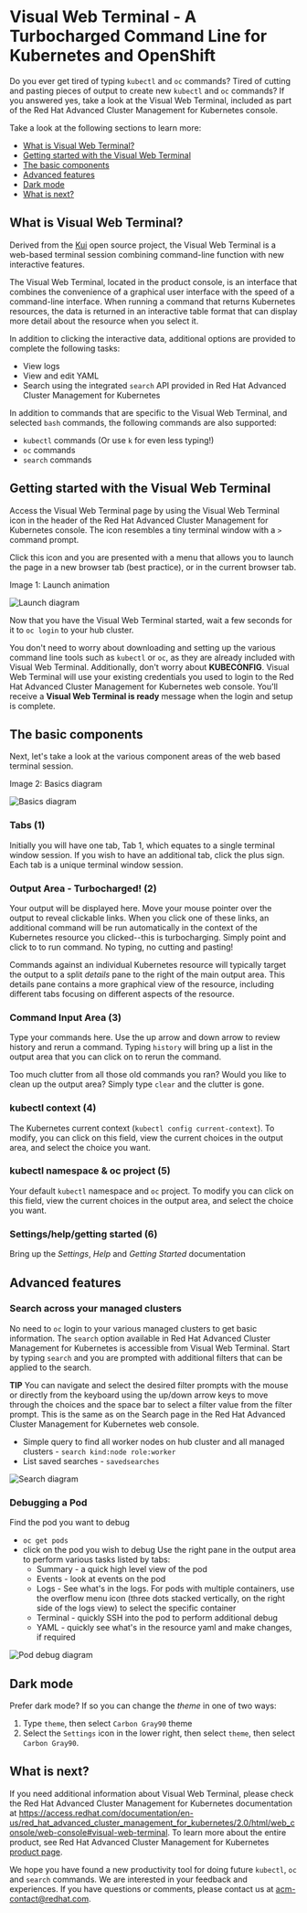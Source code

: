 # Visual Web Terminal - A Turbocharged Command Line for Kubernetes and OpenShift

Do you ever get tired of typing `kubectl` and `oc` commands? Tired of cutting and pasting pieces of output to create new `kubectl` and `oc` commands? If you answered yes, take a look at the Visual Web Terminal, included as part of the Red Hat Advanced Cluster Management for Kubernetes console.

Take a look at the following sections to learn more:

* [What is Visual Web Terminal?](#what-is-visual-web-terminal)
* [Getting started with the Visual Web Terminal](#getting-started-with-the-visual-web-terminal)
* [The basic components](#the-basic-components)
* [Advanced features](#advanced-features)
* [Dark mode](#dark-mode)
* [What is next?](#what-is-next)

## What is Visual Web Terminal?

Derived from the [Kui](https://github.com/IBM/kui) open source project, the Visual Web Terminal is a web-based terminal session combining command-line function with new interactive features. 

The Visual Web Terminal, located in the product console, is an interface that combines the convenience of a graphical user interface with the speed of a command-line interface. When running a command that returns Kubernetes resources, the data is returned in an interactive table format that can display more detail about the resource when you select it.

In addition to clicking the interactive data, additional options are provided to complete the following tasks:

- View logs
- View and edit YAML
- Search using the integrated `search` API provided in Red Hat Advanced Cluster Management for Kubernetes  

In addition to commands that are specific to the Visual Web Terminal, and selected `bash` commands, the following commands are also supported:

- `kubectl` commands (Or use `k` for even less typing!)
- `oc` commands
- `search` commands


## Getting started with the Visual Web Terminal

Access the Visual Web Terminal page by using the Visual Web Terminal icon in the header of the Red Hat Advanced Cluster Management for Kubernetes console. The icon resembles a tiny terminal window with a `>` command prompt.

Click this icon and you are presented with a menu that allows you to launch the page in a new browser tab (best practice), or in the current browser tab. 

Image 1: Launch animation

![Launch diagram](images/VisualWebTerminalLaunch.gif)

Now that you have the Visual Web Terminal started, wait a few seconds for it to `oc login` to your hub cluster. 

You don't need to worry about downloading and setting up the various command line tools such as `kubectl` or `oc`, as they are already included with Visual Web Terminal. Additionally, don't worry about **KUBECONFIG**. Visual Web Terminal will use your existing credentials you used to login to the Red Hat Advanced Cluster Management for Kubernetes web console. You'll receive a **Visual Web Terminal is ready** message when the login and setup is complete.

## The basic components

Next, let's take a look at the various component areas of the web based terminal session.

Image 2: Basics diagram

![Basics diagram](images/VisualWebTerminalBasics.png)

### Tabs (1)  
Initially you will have one tab, Tab 1, which equates to a single terminal window session. If you wish to have an additional tab, click the plus sign. Each tab is a unique terminal window session.

### Output Area - Turbocharged! (2)

Your output will be displayed here. Move your mouse pointer over the output to reveal clickable links. When you click one of these links, an additional command will be run automatically in the context of the Kubernetes resource you clicked--this is turbocharging. Simply point and click to to run command. No typing, no cutting and pasting!

Commands against an individual Kubernetes resource will typically target the output to a split *details* pane to the right of the main output area. This details pane contains a more graphical view of the resource, including different tabs focusing on different aspects of the resource.

### Command Input Area (3)

Type your commands here. Use the up arrow and down arrow to review history and rerun a command. Typing `history` will bring up a list in the output area that you can click on to rerun the command.

Too much clutter from all those old commands you ran? Would you like to clean up the output area? Simply type `clear` and the clutter is gone.

### kubectl context (4)

The Kubernetes current context (`kubectl config current-context`). To modify, you can click on this field, view the current choices in the output area, and select the choice you want.

### kubectl namespace & oc project (5)

Your default `kubectl` namespace and `oc` project. To modify you can click on this field, view the current choices in the output area, and select the choice you want.

### Settings/help/getting started (6)

Bring up the *Settings*, *Help* and *Getting Started* documentation

## Advanced features

### Search across your managed clusters
No need to `oc` login to your various managed clusters to get basic information. The `search` option available in Red Hat Advanced Cluster Management for Kubernetes is accessible from Visual Web Terminal. Start by typing `search` and you are prompted with additional filters that can be applied to the search.

**TIP** You can navigate and select the desired filter prompts with the mouse or directly from the keyboard using the up/down arrow keys to move through the choices and the space bar to select a filter value from the filter prompt. This is the same as on the Search page in the Red Hat Advanced Cluster Management for Kubernetes web console.

- Simple query to find all worker nodes on hub cluster and all managed clusters - `search kind:node role:worker`
- List saved searches - `savedsearches`


![Search diagram](images/VisualWebTerminalSearch.png)


### Debugging a Pod


Find the pod you want to debug
- `oc get pods`
- click on the pod you wish to debug
Use the right pane in the output area to perform various tasks listed by tabs:
  - Summary  - a quick high level view of the pod
  - Events - look at events on the pod
  - Logs - See what's in the logs. For pods with multiple containers, use the overflow menu icon (three dots stacked vertically, on the right side of the logs view) to select the specific container
  - Terminal - quickly SSH into the pod to perform additional debug  
  - YAML - quickly see what's in the resource yaml and make changes, if required

![Pod debug diagram](images/VisualWebTerminalPodDebug.png)


## Dark mode

Prefer dark mode? If so you can change the *theme* in one of two ways:
1. Type `theme`, then select `Carbon Gray90` theme
2. Select the `Settings` icon in the lower right, then select `theme`, then select `Carbon Gray90`.

## What is next?

If you need additional information about Visual Web Terminal, please check the Red Hat Advanced Cluster Management for Kubernetes documentation at https://access.redhat.com/documentation/en-us/red_hat_advanced_cluster_management_for_kubernetes/2.0/html/web_console/web-console#visual-web-terminal. To learn more about the entire product, see Red Hat Advanced Cluster Management for Kubernetes [product page](https://www.redhat.com/en/technologies/management/advanced-cluster-management).

We hope you have found a new productivity tool for doing future `kubectl`,  `oc` and `search` commands. We are interested in your feedback and experiences. If you have questions or comments, please contact us at acm-contact@redhat.com.
